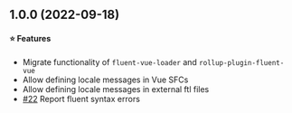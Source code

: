 
## 1.0.0 (2022-09-18)

#### :star: Features

* Migrate functionality of `fluent-vue-loader` and `rollup-plugin-fluent-vue`
* Allow defining locale messages in Vue SFCs
* Allow defining locale messages in external ftl files
* [#22](https://github.com/fluent-vue/unplugin-fluent-vue/pull/22) Report fluent syntax errors
